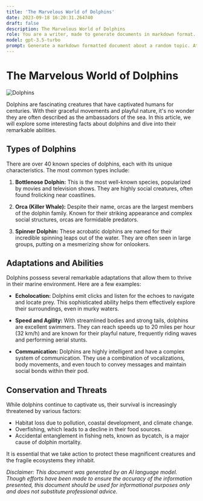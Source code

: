 ```yaml
---
title: 'The Marvelous World of Dolphins'
date: 2023-09-18 16:20:31.264740
draft: false
description: The Marvelous World of Dolphins
role: You are a writer, made to generate documents in markdown format. It is very important that all of the documents you generate are in valid markdown format.
model: gpt-3.5-turbo
prompt: Generate a markdown formatted document about a random topic. At the bottom, include a disclaimer explaining that the document was generated by you. The first line of the document should be the title. Make sure that the entire document is in proper markdown format, using a mix of various tags to make the document visually appealing.
---
```


# The Marvelous World of Dolphins

![Dolphins](https://www.nationalgeographic.com/content/dam/animals/thumbs/rights-exempt/mammals/d/dolphin_thumb.ngsversion.1570735018555.adapt.1900.1.JPG)

Dolphins are fascinating creatures that have captivated humans for centuries. With their graceful movements and playful nature, it's no wonder they are often described as the ambassadors of the sea. In this article, we will explore some interesting facts about dolphins and dive into their remarkable abilities.

## Types of Dolphins

There are over 40 known species of dolphins, each with its unique characteristics. The most common types include:

1. **Bottlenose Dolphin:** This is the most well-known species, popularized by movies and television shows. They are highly social creatures, often found frolicking near coastlines.

2. **Orca (Killer Whale):** Despite their name, orcas are the largest members of the dolphin family. Known for their striking appearance and complex social structures, orcas are formidable predators.

3. **Spinner Dolphin:** These acrobatic dolphins are named for their incredible spinning leaps out of the water. They are often seen in large groups, putting on a mesmerizing show for onlookers.

## Adaptations and Abilities

Dolphins possess several remarkable adaptations that allow them to thrive in their marine environment. Here are a few examples:

- **Echolocation:** Dolphins emit clicks and listen for the echoes to navigate and locate prey. This sophisticated ability helps them effectively explore their surroundings, even in murky waters.

- **Speed and Agility:** With streamlined bodies and strong tails, dolphins are excellent swimmers. They can reach speeds up to 20 miles per hour (32 km/h) and are known for their playful nature, frequently riding waves and performing aerial stunts.

- **Communication:** Dolphins are highly intelligent and have a complex system of communication. They use a combination of vocalizations, body movements, and even touch to convey messages and maintain social bonds within their pod.

## Conservation and Threats

While dolphins continue to captivate us, their survival is increasingly threatened by various factors:

- Habitat loss due to pollution, coastal development, and climate change.
- Overfishing, which leads to a decline in their food sources.
- Accidental entanglement in fishing nets, known as bycatch, is a major cause of dolphin mortality.

It is essential that we take action to protect these magnificent creatures and the fragile ecosystems they inhabit.

*Disclaimer: This document was generated by an AI language model. Though efforts have been made to ensure the accuracy of the information presented, this document should be used for informational purposes only and does not substitute professional advice.*